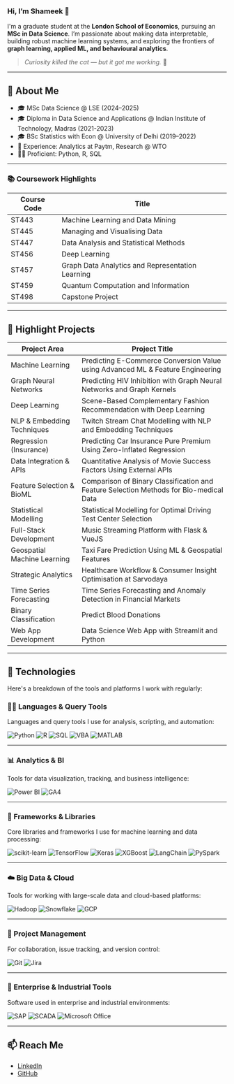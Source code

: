 ### Hi, I’m Shameek 👋

I'm a graduate student at the **London School of Economics**, pursuing an **MSc in Data Science**. I’m passionate about making data interpretable, building robust machine learning systems, and exploring the frontiers of **graph learning, applied ML, and behavioural analytics**.  
> _Curiosity killed the cat — but it got me working._ 🐾

---

## 🚀 About Me
- 🎓 MSc Data Science @ LSE (2024–2025)
- 🎓 Diploma in Data Science and Applications @ Indian Institute of Technology, Madras (2021-2023)
- 🎓 BSc Statistics with Econ @ University of Delhi (2019–2022)
- 🏢 Experience: Analytics at Paytm, Research @ WTO
- 👨‍💻 Proficient: Python, R, SQL

---

### 📚 Coursework Highlights

| Course Code | Title |
|-------------|-------|
| ST443       | Machine Learning and Data Mining |
| ST445       | Managing and Visualising Data |
| ST447       | Data Analysis and Statistical Methods |
| ST456       | Deep Learning |
| ST457       | Graph Data Analytics and Representation Learning |
| ST459       | Quantum Computation and Information |
| ST498 | Capstone Project|


---

## 🧪 Highlight Projects

| **Project Area**                | **Project Title**                                                                                      |
|-------------------------------|---------------------------------------------------------------------------------------------------------|
| Machine Learning              | Predicting E-Commerce Conversion Value using Advanced ML & Feature Engineering                         |
| Graph Neural Networks         | Predicting HIV Inhibition with Graph Neural Networks and Graph Kernels                                  |
| Deep Learning                 | Scene-Based Complementary Fashion Recommendation with Deep Learning                                     |
| NLP & Embedding Techniques    | Twitch Stream Chat Modelling with NLP and Embedding Techniques                                          |
| Regression (Insurance)        | Predicting Car Insurance Pure Premium Using Zero-Inflated Regression                                    |
| Data Integration & APIs       | Quantitative Analysis of Movie Success Factors Using External APIs                                     |
| Feature Selection & BioML     | Comparison of Binary Classification and Feature Selection Methods for Bio-medical Data                 |
| Statistical Modelling         | Statistical Modelling for Optimal Driving Test Center Selection                                         |
| Full-Stack Development        | Music Streaming Platform with Flask & VueJS                                                             |
| Geospatial Machine Learning   | Taxi Fare Prediction Using ML & Geospatial Features                                                     |
| Strategic Analytics           | Healthcare Workflow & Consumer Insight Optimisation at Sarvodaya                                       |
| Time Series Forecasting       | Time Series Forecasting and Anomaly Detection in Financial Markets                                      |
| Binary Classification         | Predict Blood Donations                                                                                 |
| Web App Development           | Data Science Web App with Streamlit and Python                                                          |


---

## 🔧 Technologies

Here's a breakdown of the tools and platforms I work with regularly:

### 🧑‍💻 Languages & Query Tools  
Languages and query tools I use for analysis, scripting, and automation:

![Python](https://img.shields.io/badge/-Python-black?logo=python)
![R](https://img.shields.io/badge/-R-276DC3?logo=r)
![SQL](https://img.shields.io/badge/-SQL-4479A1?logo=postgresql)
![VBA](https://img.shields.io/badge/-VBA-blue)
![MATLAB](https://img.shields.io/badge/-MATLAB-orange)

---

### 📊 Analytics & BI  
Tools for data visualization, tracking, and business intelligence:

![Power BI](https://img.shields.io/badge/-Power%20BI-F2C811?logo=powerbi)
![GA4](https://img.shields.io/badge/-Google%20Analytics-orange?logo=googleanalytics)

---

### 🧠 Frameworks & Libraries  
Core libraries and frameworks I use for machine learning and data processing:

![scikit-learn](https://img.shields.io/badge/-scikit--learn-f7931e?logo=scikit-learn)
![TensorFlow](https://img.shields.io/badge/-TensorFlow-ff6f00?logo=tensorflow)
![Keras](https://img.shields.io/badge/-Keras-d00000?logo=keras)
![XGBoost](https://img.shields.io/badge/-XGBoost-brightgreen)
![LangChain](https://img.shields.io/badge/-LangChain-blueviolet)
![PySpark](https://img.shields.io/badge/-PySpark-e25a1c)

---

### ☁️ Big Data & Cloud  
Tools for working with large-scale data and cloud-based platforms:

![Hadoop](https://img.shields.io/badge/-Hadoop-66ccff?logo=apache)
![Snowflake](https://img.shields.io/badge/-Snowflake-29b5e8?logo=snowflake)
![GCP](https://img.shields.io/badge/-GCP-4285f4?logo=googlecloud)

---

### 📌 Project Management  
For collaboration, issue tracking, and version control:

![Git](https://img.shields.io/badge/-Git-F05032?logo=git)
![Jira](https://img.shields.io/badge/-Jira-0052CC?logo=jira)

---

### 🏢 Enterprise & Industrial Tools  
Software used in enterprise and industrial environments:

![SAP](https://img.shields.io/badge/-SAP-0FAAFF?logo=sap)
![SCADA](https://img.shields.io/badge/-SCADA-gray)
![Microsoft Office](https://img.shields.io/badge/-Microsoft%20Office-D83B01?logo=microsoftoffice)


---

## 📫 Reach Me
- [LinkedIn](https://www.linkedin.com/in/shameekp/)
- [GitHub](https://github.com/YourUsername)
